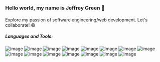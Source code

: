 ### Hello world, my name is Jeffrey Green 👋

#### 
Explore my passion of software engineering/web development. Let's collaborate! 😄
<!--
**jeffreygreenjr/jeffreygreenjr** is a ✨ _special_ ✨ repository because its `README.md` (this file) appears on your GitHub profile.

Here are some ideas to get you started:

- 🔭 I’m currently working on ...
- 🌱 I’m currently learning ...
- 👯 I’m looking to collaborate on ...
- 🤔 I’m looking for help with ...
- 💬 Ask me about ...
- 📫 How to reach me: ...
- 😄 Pronouns: ...
- ⚡ Fun fact: ...
-->




##### Languages and Tools:
![image](https://user-images.githubusercontent.com/102068506/175063380-1aeb68ff-b67e-4f23-8852-49f9e1f26066.png)
![image](https://user-images.githubusercontent.com/102068506/175063433-b3d617ed-f131-4245-897e-ed29a1b3491e.png)
![image](https://user-images.githubusercontent.com/102068506/175063460-68d62cb3-30d3-4055-ae13-2b958a08c9c5.png)
![image](https://user-images.githubusercontent.com/102068506/175063835-3a460ff7-ace7-45a9-8c6b-2cf8040b26f4.png)
![image](https://user-images.githubusercontent.com/102068506/175063683-cda84c1e-eb40-4e0c-9a3b-491570298444.png)
![image](https://user-images.githubusercontent.com/102068506/175063543-9003f391-b377-461d-91ab-df1e517027b6.png)
![image](https://user-images.githubusercontent.com/102068506/175063594-a5f033ca-7cae-4e25-9b94-9a5a6632daa5.png)
![image](https://user-images.githubusercontent.com/102068506/175063942-f99be1be-a8b8-4509-bd19-faa13bfebc5e.png)
![image](https://user-images.githubusercontent.com/102068506/175063985-d571e7fc-ad8d-4f16-b6d1-1fdc319a8114.png)
![image](https://user-images.githubusercontent.com/102068506/175064012-1d134b6f-146a-4339-a8b0-b24f1aff8e85.png)
![image](https://user-images.githubusercontent.com/102068506/175064035-d12efd96-7cb8-4f1c-b7a7-e215f80ba3ab.png)
![image](https://user-images.githubusercontent.com/102068506/175064107-332d7e64-afab-4ae2-88e0-8c9662f65f3b.png)
![image](https://user-images.githubusercontent.com/102068506/175064182-3386647a-5873-4fa5-a4bb-3c79759f9b87.png)
![image](https://user-images.githubusercontent.com/102068506/175064231-85d30200-9ea2-4fae-85f1-c10082b66bb7.png)
![image](https://user-images.githubusercontent.com/102068506/175064297-3ddfdc13-bb52-44da-b267-08baa7b50946.png)







